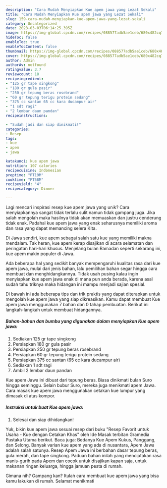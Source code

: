 ```yaml
---
description: "Cara Mudah Menyiapkan Kue apem jawa yang Lezat Sekali"
title: "Cara Mudah Menyiapkan Kue apem jawa yang Lezat Sekali"
slug: 159-cara-mudah-menyiapkan-kue-apem-jawa-yang-lezat-sekali
category: Uncategorized
date: 2023-03-03T06:14:25.395Z
image: https://img-global.cpcdn.com/recipes/088577adb5ae1ceb/680x482cq70/kue-apem-jawa-foto-resep-utama.jpg
hideToc: false
enableToc: true
enableTocContent: false
thumbnail: https://img-global.cpcdn.com/recipes/088577adb5ae1ceb/680x482cq70/kue-apem-jawa-foto-resep-utama.jpg
cover: https://img-global.cpcdn.com/recipes/088577adb5ae1ceb/680x482cq70/kue-apem-jawa-foto-resep-utama.jpg
author: Admin
authorAv: notfound
ratingvalue: 3.7
reviewcount: 18
recipeingredient:
- "125 gr tape singkong"
- "180 gr gula pasir"
- "250 gr tepung beras rosebrand"
- "60 gr tepung terigu protein sedang"
- "375 cc santan 65 cc kara ducampur air"
- "1 sdt ragi"
- "2 lembar daun pandan"
recipeinstructions:

- "Sudah jadi dan siap dinikmati!"
categories:
- Resep
tags:
- kue
- apem
- jawa

katakunci: kue apem jawa 
nutrition: 107 calories
recipecuisine: Indonesian
preptime: "PT19M"
cooktime: "PT58M"
recipeyield: "4"
recipecategory: Dinner

---
```





Lagi mencari inspirasi resep kue apem jawa yang unik? Cara menyiapkannya sangat tidak terlalu sulit namun tidak gampang juga. Jika salah mengolah maka hasilnya tidak akan memuaskan dan justru cenderung tidak enak. Padahal kue apem jawa yang enak seharusnya memiliki aroma dan rasa yang dapat memancing selera Kita.





Di Jawa sendiri, kue apem sebagai salah satu kue yang memiliki makna mendalam. Tak heran, kue apem kerap disajikan di acara selamatan dan peringatan hari-hari khusus. Menjelang bulan Ramadan seperti sekarang ini, kue apem makin populer di Jawa.

Ada beberapa hal yang sedikit banyak mempengaruhi kualitas rasa dari kue apem jawa, mulai dari jenis bahan, lalu pemilihan bahan segar hingga cara membuat dan menghidangkannya. Tidak usah pusing kalau ingin menyiapkan kue apem jawa enak di mana pun anda berada, karena asal sudah tahu triknya maka hidangan ini mampu menjadi sajian spesial.






Di bawah ini ada beberapa tips dan trik praktis yang dapat diterapkan untuk mengolah kue apem jawa yang siap dikreasikan. Kamu dapat membuat Kue apem jawa menggunakan 7 bahan dan 0 tahap pembuatan. Berikut ini langkah-langkah untuk membuat hidangannya.

<!--inarticleads1-->

##### Bahan-bahan dan bumbu yang digunakan dalam menyiapkan Kue apem jawa:

1. Sediakan 125 gr tape singkong
1. Persiapkan 180 gr gula pasir
1. Persiapkan 250 gr tepung beras rosebrand
1. Persiapkan 60 gr tepung terigu protein sedang
1. Persiapkan 375 cc santan (65 cc kara ducampur air)
1. Sediakan 1 sdt ragi
1. Ambil 2 lembar daun pandan


Kue apem Jawa ini dibuat dari tepung beras. Biasa dinikmati bulan Suro hingga seminggu. Selain bubur Suro, mereka juga menikmati apem Jawa. Cara masak kue apem jawa menggunakan cetakan kue lumpur yang dimasak di atas kompor. 

<!--inarticleads2-->

##### Instruksi untuk buat Kue apem jawa:


1. Selesai dan siap dihidangkan!

Yuk, bikin kue apem jawa sesuai resep dari buku &#34;Resep Favorit untuk Usaha - Kue dengan Cetakan Khas&#34; oleh Ide Masak terbitan Gramedia Pustaka Utama berikut. Baca juga: Bedanya Kue Apem Kukus, Panggang, dan Selong. Banyak varian kue apem yang ada di nusantara, Apem Jawa adalah salah satunya. Resep Apem Jawa ini berbahan dasar tepung beras, gula merah, dan tape singkong. Paduan bahan inilah yang menciptakan rasa manis-gurih pada Apem dan cocok untuk disajikan kapan saja, untuk makanan ringan keluarga, hingga jamuan pesta di rumah. 

Gimana nih? Gampang kan? Itulah cara membuat kue apem jawa yang bisa kamu lakukan di rumah. Selamat menikmati
